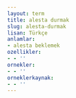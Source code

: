 ```yaml
---
layout: term
title: alesta durmak
slug: alesta-durmak
lisan: Türkçe
anlamlar:
- alesta beklemek
ozellikler:
- - ''
ornekler:
- - ''
orneklerkaynak:
- - ''
---
```

